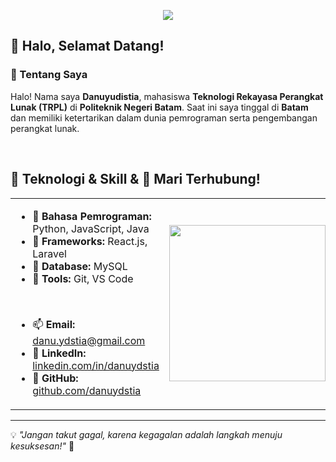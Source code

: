 <p align="center">
  <img src="https://capsule-render.vercel.app/api?type=waving&height=200&color=fc0303&text=Hey%20Everyone!🕹️&fontColor=ffffff&reversal=true&textBg=false&fontSize=60&fontAlignY=34" />
</p>

## 👋 Halo, Selamat Datang!

### 📌 Tentang Saya
Halo! Nama saya **Danuyudistia**, mahasiswa **Teknologi Rekayasa Perangkat Lunak (TRPL)** di **Politeknik Negeri Batam**. Saat ini saya tinggal di **Batam** dan memiliki ketertarikan dalam dunia pemrograman serta pengembangan perangkat lunak.

<br>

## 🚀 Teknologi & Skill & 🤝 Mari Terhubung!
<div align="center">
  <table>
    <tr>
      <td>
        <ul>
          <li>🔹 <b>Bahasa Pemrograman:</b> Python, JavaScript, Java</li>
          <li>🔹 <b>Frameworks:</b> React.js, Laravel</li>
          <li>🔹 <b>Database:</b> MySQL</li>
          <li>🔹 <b>Tools:</b> Git, VS Code</li>
        </ul>
        <br>
        <ul>
          <li>📫 <b>Email:</b> <a href="mailto:danu.ydstia@gmail.com">danu.ydstia@gmail.com</a></li>
          <li>💼 <b>LinkedIn:</b> <a href="https://www.linkedin.com/in/danu-yudistia-3a93352a9/">linkedin.com/in/danuydstia</a></li>
          <li>🏡 <b>GitHub:</b> <a href="https://github.com/danuydstia">github.com/danuydstia</a></li>
        </ul>
      </td>
      <td>
        <img src="https://github.com/danuydstia/gif/blob/main/anime.gif" width="250"/>
      </td>
    </tr>
  </table>
</div>

---

💡 *"Jangan takut gagal, karena kegagalan adalah langkah menuju kesuksesan!"* 🚀
